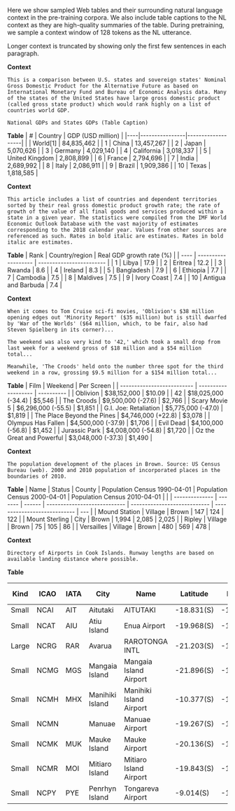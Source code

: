 
Here we show sampled Web tables and their surrounding natural language context in the pre-training corpora. We also include table captions to the NL context as they are high-quality summaries of the table. During pretraining, we sample a context window of 128 tokens as the NL utterance.

Longer context is truncated by showing only the first few sentences in each paragraph.

**Context**
```
This is a comparison between U.S. states and sovereign states' Nominal Gross Domestic Product for the Alternative Future as based on International Monetary Fund and Bureau of Economic Analysis data. Many of the states of the United States have large gross domestic product (called gross state product) which would rank highly on a list of countries world GDP.

National GDPs and States GDPs (Table Caption)
```

**Table**
| #  | Country        | GDP (USD million) |
|----|----------------|-------------------|
|    | World[1]       | 84,835,462        |
| 1  | China          | 13,457,267        |
| 2  | Japan          | 5,070,626         |
| 3  | Germany        | 4,029,140         |
| 4  | California     | 3,018,337         |
| 5  | United Kingdom | 2,808,899         |
| 6  | France         | 2,794,696         |
| 7  | India          | 2,689,992         |
| 8  | Italy          | 2,086,911         |
| 9  | Brazil         | 1,909,386         |
| 10 | Texas          | 1,818,585         |

**Context**
```
This article includes a list of countries and dependent territories sorted by their real gross domestic product growth rate; the rate of growth of the value of all final goods and services produced within a state in a given year. The statistics were compiled from the IMF World Economic Outlook Database with the vast majority of estimates corresponding to the 2018 calendar year. Values from other sources are referenced as such. Rates in bold italic are estimates. Rates in bold italic are estimates.
```

**Table**
| Rank | Country/region      | Real GDP growth rate (%) |
| ---- | ------------------- | ------------------------ |
| 1    | Libya               | 17.9                     |
| 2    | Eritrea             | 12.2                     |
| 3    | Rwanda              | 8.6                      |
| 4    | Ireland             | 8.3                      |
| 5    | Bangladesh          | 7.9                      |
| 6    | Ethiopia            | 7.7                      |
| 7    | Cambodia            | 7.5                      |
| 8    | Maldives            | 7.5                      |
| 9    | Ivory Coast         | 7.4                      |
| 10   | Antigua and Barbuda | 7.4                      |



**Context**
```
When it comes to Tom Cruise sci-fi movies, 'Oblivion's $38 million opening edges out 'Minority Report' ($35 million) but is still dwarfed by 'War of the Worlds' ($64 million, which, to be fair, also had Steven Spielberg in its corner)...

The weekend was also very kind to '42,' which took a small drop from last week for a weekend gross of $18 million and a $54 million total...

Meanwhile, 'The Croods' held onto the number three spot for the third weekend in a row, grossing $9.5 million for a $154 million total...
```
**Table**
| Film                       | Weekend             | Per Screen |
| -------------------------- | ------------------- | ---------- |
| Oblivion                   | $38,152,000         | $10.09     |
| 42                         | $18,025,000 (-34.4) | $5,546     |
| The Croods                 | $9,500,000 (-27.6)  | $2,766     |
| Scary Movie 5              | $6,296,000 (-55.5)  | $1,851     |
| G.I. Joe: Retaliation      | $5,775,000 (-47.0)  | $1,819     |
| The Place Beyond the Pines | $4,746,000 (+22.8)  | $3,078     |
| Olympus Has Fallen         | $4,500,000 (-37.9)  | $1,706     |
| Evil Dead                  | $4,100,000 (-56.8)  | $1,452     |
| Jurassic Park              | $4,008,000 (-54.8)  | $1,720     |
| Oz the Great and Powerful  | $3,048,000 (-37.3)  | $1,490     |


**Context**
```
The population development of the places in Brown. Source: US Census Bureau (web). 2000 and 2010 population of incorporated places in the boundaries of 2010.
```

**Table**
| Name           | Status  | County | Population Census 1990-04-01 | Population Census 2000-04-01 | Population Census 2010-04-01 |     |
| -------------- | ------- | ------ | ---------------------------- | ---------------------------- | ---------------------------- | --- |
| Mound Station  | Village | Brown  | 147                          | 124                          | 122                          |
| Mount Sterling | City    | Brown  | 1,994                        | 2,085                        | 2,025                        |
| Ripley         | Village | Brown  | 75                           | 105                          | 86                           |
| Versailles     | Village | Brown  | 480                          | 569                          | 478                          |


**Context**
```
Directory of Airports in Cook Islands. Runway lengths are based on available landing distance where possible.
```
**Table**

| Kind  | ICAO | IATA | City            | Name                    | Latitude   | Longitude   | Max Runway |
| ----- | ---- | ---- | --------------- | ----------------------- | ---------- | ----------- | ---------- |
| Small | NCAI | AIT  | Aitutaki        | AITUTAKI                | -18.831(S) | -159.764(W) | 5920 ft    |
| Small | NCAT | AIU  | Atiu Island     | Enua Airport            | -19.968(S) | -158.119(W) | 4100 ft    |
| Large | NCRG | RAR  | Avarua          | RAROTONGA INTL          | -21.203(S) | -159.806(W) | 7638 ft    |
| Small | NCMG | MGS  | Mangaia Island  | Mangaia Island Airport  | -21.896(S) | -157.907(W) | 3400 ft    |
| Small | NCMH | MHX  | Manihiki Island | Manihiki Island Airport | -10.377(S) | -161.002(W) | 3900 ft    |
| Small | NCMN |      | Manuae          | Manuae Airport          | -19.267(S) | -158.960(W) |            |
| Small | NCMK | MUK  | Mauke Island    | Mauke Airport           | -20.136(S) | -157.345(W) | 5900 ft    |
| Small | NCMR | MOI  | Mitiaro Island  | Mitiaro Island Airport  | -19.843(S) | -157.703(W) | 3400 ft    |
| Small | NCPY | PYE  | Penrhyn Island  | Tongareva Airport       | -9.014(S)  | -158.032(W) | 7500 ft    |
